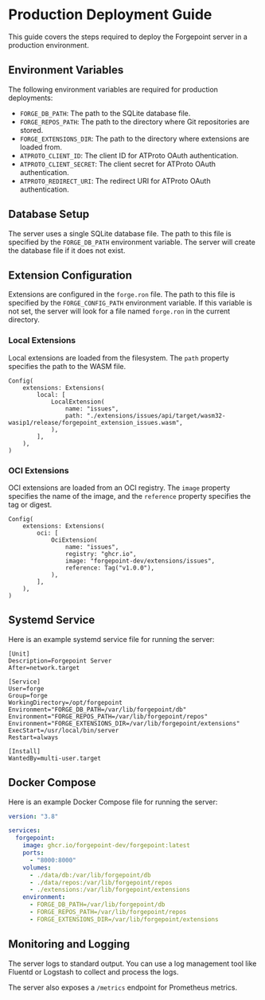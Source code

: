 # Production Deployment Guide

This guide covers the steps required to deploy the Forgepoint server in a production environment.

## Environment Variables

The following environment variables are required for production deployments:

- `FORGE_DB_PATH`: The path to the SQLite database file.
- `FORGE_REPOS_PATH`: The path to the directory where Git repositories are stored.
- `FORGE_EXTENSIONS_DIR`: The path to the directory where extensions are loaded from.
- `ATPROTO_CLIENT_ID`: The client ID for ATProto OAuth authentication.
- `ATPROTO_CLIENT_SECRET`: The client secret for ATProto OAuth authentication.
- `ATPROTO_REDIRECT_URI`: The redirect URI for ATProto OAuth authentication.

## Database Setup

The server uses a single SQLite database file. The path to this file is specified by the `FORGE_DB_PATH` environment variable. The server will create the database file if it does not exist.

## Extension Configuration

Extensions are configured in the `forge.ron` file. The path to this file is specified by the `FORGE_CONFIG_PATH` environment variable. If this variable is not set, the server will look for a file named `forge.ron` in the current directory.

### Local Extensions

Local extensions are loaded from the filesystem. The `path` property specifies the path to the WASM file.

```ron
Config(
    extensions: Extensions(
        local: [
            LocalExtension(
                name: "issues",
                path: "./extensions/issues/api/target/wasm32-wasip1/release/forgepoint_extension_issues.wasm",
            ),
        ],
    ),
)
```

### OCI Extensions

OCI extensions are loaded from an OCI registry. The `image` property specifies the name of the image, and the `reference` property specifies the tag or digest.

```ron
Config(
    extensions: Extensions(
        oci: [
            OciExtension(
                name: "issues",
                registry: "ghcr.io",
                image: "forgepoint-dev/extensions/issues",
                reference: Tag("v1.0.0"),
            ),
        ],
    ),
)
```

## Systemd Service

Here is an example systemd service file for running the server:

```systemd
[Unit]
Description=Forgepoint Server
After=network.target

[Service]
User=forge
Group=forge
WorkingDirectory=/opt/forgepoint
Environment="FORGE_DB_PATH=/var/lib/forgepoint/db"
Environment="FORGE_REPOS_PATH=/var/lib/forgepoint/repos"
Environment="FORGE_EXTENSIONS_DIR=/var/lib/forgepoint/extensions"
ExecStart=/usr/local/bin/server
Restart=always

[Install]
WantedBy=multi-user.target
```

## Docker Compose

Here is an example Docker Compose file for running the server:

```yaml
version: "3.8"

services:
  forgepoint:
    image: ghcr.io/forgepoint-dev/forgepoint:latest
    ports:
      - "8000:8000"
    volumes:
      - ./data/db:/var/lib/forgepoint/db
      - ./data/repos:/var/lib/forgepoint/repos
      - ./extensions:/var/lib/forgepoint/extensions
    environment:
      - FORGE_DB_PATH=/var/lib/forgepoint/db
      - FORGE_REPOS_PATH=/var/lib/forgepoint/repos
      - FORGE_EXTENSIONS_DIR=/var/lib/forgepoint/extensions
```

## Monitoring and Logging

The server logs to standard output. You can use a log management tool like Fluentd or Logstash to collect and process the logs.

The server also exposes a `/metrics` endpoint for Prometheus metrics.
